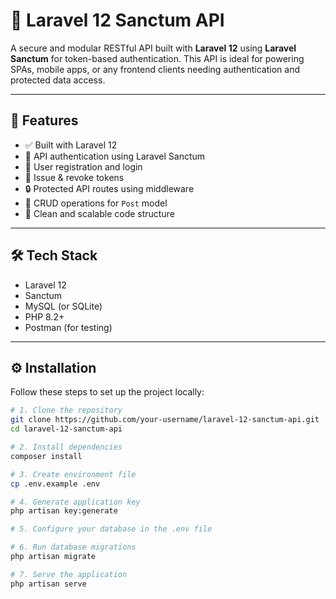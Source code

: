 # 🔐 Laravel 12 Sanctum API

A secure and modular RESTful API built with **Laravel 12** using **Laravel Sanctum** for token-based authentication. This API is ideal for powering SPAs, mobile apps, or any frontend clients needing authentication and protected data access.

---

## 🚀 Features

- ✅ Built with Laravel 12
- 🔐 API authentication using Laravel Sanctum
- 📝 User registration and login
- 🔄 Issue & revoke tokens
- 🔒 Protected API routes using middleware
- 📁 CRUD operations for `Post` model
- 🧼 Clean and scalable code structure

---

## 🛠️ Tech Stack

- Laravel 12
- Sanctum
- MySQL (or SQLite)
- PHP 8.2+
- Postman (for testing)

---

## ⚙️ Installation

Follow these steps to set up the project locally:

```bash
# 1. Clone the repository
git clone https://github.com/your-username/laravel-12-sanctum-api.git
cd laravel-12-sanctum-api

# 2. Install dependencies
composer install

# 3. Create environment file
cp .env.example .env

# 4. Generate application key
php artisan key:generate

# 5. Configure your database in the .env file

# 6. Run database migrations
php artisan migrate

# 7. Serve the application
php artisan serve
